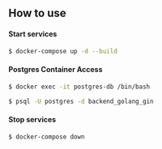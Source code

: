 ## How to use

#### Start services

```bash
$ docker-compose up -d --build
```

#### Postgres Container Access

```bash
$ docker exec -it postgres-db /bin/bash

$ psql -U postgres -d backend_golang_gin
```

#### Stop services

```bash
$ docker-compose down
```